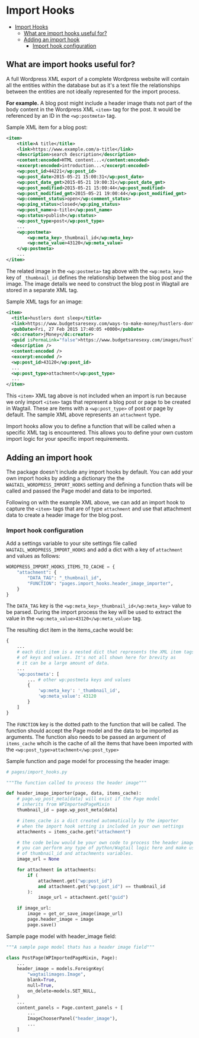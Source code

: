 # Import Hooks

- [Import Hooks](#import-hooks)
  - [What are import hooks useful for?](#what-are-import-hooks-useful-for)
  - [Adding an import hook](#adding-an-import-hook)
    - [Import hook configuration](#import-hook-configuration)

## What are import hooks useful for?

A full Wordpress XML export of a complete Wordpress website will contain all the entities within the database but as it's a text file the relationships between the entities are not ideally represented for the import process.

**For example.** A blog post might include a header image thats not part of the body content in the Wordpress XML `<item>` tag for the post. It would be referenced by an ID in the `<wp:postmeta>` tag.

Sample XML item for a blog post:

```xml
<item>
    <title>A title</title>
    <link>https://www.example.com/a-title</link>
    <description>search description</description>
    <content:encoded>HTML content...</content:encoded>
    <excerpt:encoded>introduction...</excerpt:encoded>
    <wp:post_id>44221</wp:post_id>
    <wp:post_date>2015-05-21 15:00:31</wp:post_date>
    <wp:post_date_gmt>2015-05-21 19:00:31</wp:post_date_gmt>
    <wp:post_modified>2015-05-21 15:00:44</wp:post_modified>
    <wp:post_modified_gmt>2015-05-21 19:00:44</wp:post_modified_gmt>
    <wp:comment_status>open</wp:comment_status>
    <wp:ping_status>closed</wp:ping_status>
    <wp:post_name>a-title</wp:post_name>
    <wp:status>publish</wp:status>
    <wp:post_type>post</wp:post_type>
    ...
    <wp:postmeta>
        <wp:meta_key>_thumbnail_id</wp:meta_key>
        <wp:meta_value>43120</wp:meta_value>
    </wp:postmeta>
    ...
</item>
```

The related image in the `<wp:postmeta>` tag above with the `<wp:meta_key>` key of `_thumbnail_id` defines the relationship between the blog post and the image. The image details we need to construct the blog post in Wagtail are stored in a separate XML tag.

Sample XML tags for an image:

```xml
<item>
  <title>hustlers dont sleep</title>
  <link>https://www.budgetsaresexy.com/ways-to-make-money/hustlers-dont-sleep/</link>
  <pubDate>Fri, 27 Feb 2015 17:40:05 +0000</pubDate>
  <dc:creator>jMoney</dc:creator>
  <guid isPermaLink="false">https://www.budgetsaresexy.com/images/hustlers-dont-sleep1.jpg</guid>
  <description />
  <content:encoded />
  <excerpt:encoded />
  <wp:post_id>43120</wp:post_id>
  ...  
  <wp:post_type>attachment</wp:post_type>
  ...
</item>
```

This `<item>` XML tag above is not included when an import is run because we only import `<item>` tags that represent a blog post or page to be created in Wagtail. These are items with a `<wp:post_type>` of post or page by default. The sample XML above represents an `attachment` type.

Import hooks allow you to define a function that will be called when a specific XML tag is encountered. This allows you to define your own custom import logic for your specific import requirements.

## Adding an import hook

The package doesn't include any import hooks by default. You can add your own import hooks by adding a dictionary the the  `WAGTAIL_WORDPRESS_IMPORT_HOOKS` setting and defining a function thats will be called and passed the Page model and data to be imported.

Following on with the example XML above, we can add an import hook to capture the `<item>` tags that are of type `attachment` and use that attachment data to create a header image for the blog post.

### Import hook configuration

Add a settings variable to your site settings file called `WAGTAIL_WORDPRESS_IMPORT_HOOKS` and add a dict with a key of `attachment` and values as follows:

```python
WORDPRESS_IMPORT_HOOKS_ITEMS_TO_CACHE = {
    "attachment": {
        "DATA_TAG": "_thumbnail_id",
        "FUNCTION": "pages.import_hooks.header_image_importer",
    }
}
```

The `DATA_TAG` key is the `<wp:meta_key>_thumbnail_id</wp:meta_key>` value to be parsed. During the import process the key will be used to extract the value in the `<wp:meta_value>43120</wp:meta_value>` tag.

The resulting dict item in the items_cache would be:



```python
{
    ...
    # each dict item is a nested dict that represents the XML item tags tree 
    # of keys and values. It's not all shown here for brevity as 
    # it can be a large amount of data.
    ...
    'wp:postmeta': [
        ... # other wp:postmeta keys and values
        {
            'wp:meta_key': '_thumbnail_id', 
            'wp:meta_value': 43120
        }
    ]
}
```

The `FUNCTION` key is the dotted path to the function that will be called. The function should accept the Page model and the data to be imported as arguments. The function also needs to be passed an argument of `items_cache` whcih is the cache of all the items that have been imported with the `<wp:post_type>attachment</wp:post_type>`

Sample function and page model for processing the header image:

```python
# pages/import_hooks.py

"""The function called to process the header image"""

def header_image_importer(page, data, items_cache):
    # page.wp_post_meta[data] will exist if the Page model 
    # inherits from WPImportedPageMixin
    thumbnail_id = page.wp_post_meta[data]

    # items_cache is a dict created automatically by the importer 
    # when the import hook setting is included in your own settings
    attachments = items_cache.get("attachment")

    # the code below would be your own code to process the header image,
    # you can perform any type of python/Wagtail logic here and make use 
    # of thumbnail_id and attachments variables.
    image_url = None

    for attachment in attachments:
        if (
            attachment.get("wp:post_id")
            and attachment.get("wp:post_id") == thumbnail_id
        ):
            image_url = attachment.get("guid")

    if image_url:
        image = get_or_save_image(image_url)
        page.header_image = image
        page.save()
```

Sample page model with header_image field:

```python
"""A sample page model thats has a header image field"""

class PostPage(WPImportedPageMixin, Page):
    ...
    header_image = models.ForeignKey(
        "wagtailimages.Image",
        blank=True,
        null=True,
        on_delete=models.SET_NULL,
    )
    ...
    content_panels = Page.content_panels + [
        ...
        ImageChooserPanel("header_image"),
        ...
    ]
```
